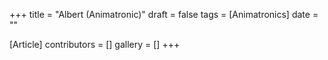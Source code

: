 +++
title = "Albert (Animatronic)"
draft = false
tags = [Animatronics]
date = ""

[Article]
contributors = []
gallery = []
+++